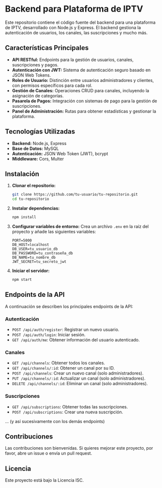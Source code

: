 # Backend para Plataforma de IPTV

Este repositorio contiene el código fuente del backend para una plataforma de IPTV, desarrollado con Node.js y Express. El backend gestiona la autenticación de usuarios, los canales, las suscripciones y mucho más.

## Características Principales

- **API RESTful:** Endpoints para la gestión de usuarios, canales, suscripciones y pagos.
- **Autenticación con JWT:** Sistema de autenticación seguro basado en JSON Web Tokens.
- **Roles de Usuario:** Distinción entre usuarios administradores y clientes, con permisos específicos para cada rol.
- **Gestión de Canales:** Operaciones CRUD para canales, incluyendo la asignación de categorías.
- **Pasarela de Pagos:** Integración con sistemas de pago para la gestión de suscripciones.
- **Panel de Administración:** Rutas para obtener estadísticas y gestionar la plataforma.

## Tecnologías Utilizadas

- **Backend:** Node.js, Express
- **Base de Datos:** MySQL
- **Autenticación:** JSON Web Token (JWT), bcrypt
- **Middleware:** Cors, Multer

## Instalación

1.  **Clonar el repositorio:**
    ```bash
    git clone https://github.com/tu-usuario/tu-repositorio.git
    cd tu-repositorio
    ```

2.  **Instalar dependencias:**
    ```bash
    npm install
    ```

3.  **Configurar variables de entorno:**
    Crea un archivo `.env` en la raíz del proyecto y añade las siguientes variables:
    ```
    PORT=5000
    DB_HOST=localhost
    DB_USER=tu_usuario_db
    DB_PASSWORD=tu_contraseña_db
    DB_NAME=tu_nombre_db
    JWT_SECRET=tu_secreto_jwt
    ```

4.  **Iniciar el servidor:**
    ```bash
    npm start
    ```

## Endpoints de la API

A continuación se describen los principales endpoints de la API:

### Autenticación

- `POST /api/auth/register`: Registrar un nuevo usuario.
- `POST /api/auth/login`: Iniciar sesión.
- `GET /api/auth/me`: Obtener información del usuario autenticado.

### Canales

- `GET /api/channels`: Obtener todos los canales.
- `GET /api/channels/:id`: Obtener un canal por su ID.
- `POST /api/channels`: Crear un nuevo canal (solo administradores).
- `PUT /api/channels/:id`: Actualizar un canal (solo administradores).
- `DELETE /api/channels/:id`: Eliminar un canal (solo administradores).

### Suscripciones

- `GET /api/subscriptions`: Obtener todas las suscripciones.
- `POST /api/subscriptions`: Crear una nueva suscripción.

... (y así sucesivamente con los demás endpoints)

## Contribuciones

Las contribuciones son bienvenidas. Si quieres mejorar este proyecto, por favor, abre un issue o envía un pull request.

## Licencia

Este proyecto está bajo la Licencia ISC.
